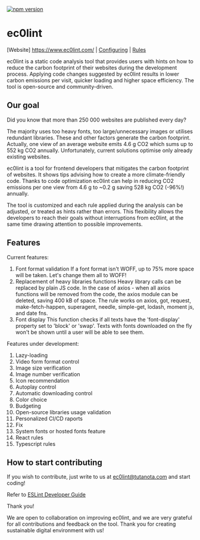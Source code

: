 [![npm version](https://img.shields.io/npm/v/ec0lint.svg)](https://www.npmjs.com/package/ec0lint)

# ec0lint

[Website] https://www.ec0lint.com/ |
[Configuring](TBD) |
[Rules](TBD)

ec0lint is a static code analysis tool that provides users with hints on how to reduce the carbon footprint of their websites during the development process. Applying code changes suggested by ec0lint results in lower carbon emissions per visit, quicker loading and higher space efficiency. The tool is open-source and community-driven.

## Our goal


Did you know that more than 250 000 websites are published every day?

The majority uses too heavy fonts, too large/unnecessary images or utilises redundant libraries. These and other factors generate the carbon footprint. Actually, one view of an average website emits 4.6 g CO2 which sums up to 552 kg CO2 annually. Unfortunately, current solutions optimise only already existing websites.

ec0lint is a tool for frontend developers that mitigates the carbon footprint of websites. It shows tips advising how to create a more climate-friendly code. Thanks to code optimization ec0lint can help in reducing CO2 emissions per one view from 4.6 g to ~0.2 g saving 528 kg CO2 (-96%!) annually. 

The tool is customized and each rule applied during the analysis can be adjusted, or treated as hints rather than errors. This flexibility allows the developers to reach their goals without interruptions from ec0lint, at the same time drawing attention to possible improvements.

## Features

Current features:
1) Font format validation
If a font format isn't WOFF, up to 75% more space will be taken. Let's change them all to WOFF!
2) Replacement of heavy libraries functions
Heavy library calls can be replaced by plain JS code. In the case of axios - when all axios functions will be removed from the code, the axios module can be deleted, saving 400 kB of space. The rule works on axios, got, request, make-fetch-happen, superagent, needle, simple-get, lodash, moment js, and date fns.
3) Font display
This function checks if all texts have the 'font-display' property set to 'block' or 'swap'. Texts with fonts downloaded on the fly won't be shown until a user will be able to see them.

Features under development:
1) Lazy-loading
2) Video form format control 
3) Image size verification
4) Image number verification
5) Icon recommendation
6) Autoplay control
7) Automatic downloading control 
8) Color choice
9) Budgeting 
10) Open-source libraries usage validation 
11) Personalized CI/CD raports
12) Fix
13) System fonts or hosted fonts feature
14) React rules
15) Typescript rules 

## How to start contributing

If you wish to contribute, just write to us at ec0lint@tutanota.com and start coding!

Refer to [ESLint Developer Guide](https://eslint.org/docs/developer-guide/contributing/)

Thank you!

We are open to collaboration on improving ec0lint, and we are very grateful for all contributions and feedback on the tool. Thank you for creating sustainable digital environment with us!
